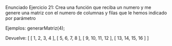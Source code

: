 Enunciado Ejercicio 21:
Crea una función que reciba un numero y me genere una matriz
con el numero de columnas y filas que le hemos indicado por parámetro
 
Ejemplos:
generarMatriz(4);
 
Devuelve: 
[
  [ 1, 2, 3, 4 ],
  [ 5, 6, 7, 8 ],
  [ 9, 10, 11, 12 ],
  [ 13, 14, 15, 16 ]
]
 
